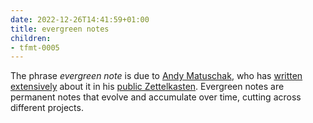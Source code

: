 ```yaml
---
date: 2022-12-26T14:41:59+01:00
title: evergreen notes
children:
- tfmt-0005
---
```


The phrase *evergreen note* is due to [Andy Matuschak](https://andymatuschak.org), who has [written extensively](https://notes.andymatuschak.org/Evergreen_notes) about it in his [public Zettelkasten](https://notes.andymatuschak.org/About_these_notes). Evergreen notes are permanent notes that evolve and accumulate over time, cutting across different projects.
